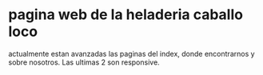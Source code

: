 # pagina web de la heladeria caballo loco

actualmente estan avanzadas las paginas del index, donde encontrarnos y sobre nosotros. Las ultimas 2 son responsive.
